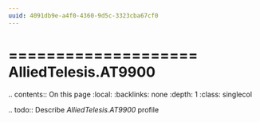 ```yaml
---
uuid: 4091db9e-a4f0-4360-9d5c-3323cba67cf0
---
```



====================
AlliedTelesis.AT9900
====================

.. contents:: On this page
    :local:
    :backlinks: none
    :depth: 1
    :class: singlecol

.. todo::
    Describe *AlliedTelesis.AT9900* profile

